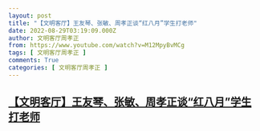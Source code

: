 ```yaml
---
layout: post
title: "【文明客厅】王友琴、张敏、周孝正谈“红八月”学生打老师"
date: 2022-08-29T03:19:09.000Z
author: 文明客厅周孝正
from: https://www.youtube.com/watch?v=M12MpyBvMCg
tags: [ 文明客厅周孝正 ]
comments: True
categories: [ 文明客厅周孝正 ]
---
```

<!--1661743149000-->
[【文明客厅】王友琴、张敏、周孝正谈“红八月”学生打老师](https://www.youtube.com/watch?v=M12MpyBvMCg)
------

<div>

</div>
